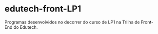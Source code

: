 # edutech-front-LP1
Programas desenvolvidos no decorrer do curso de LP1 na Trilha de Front-End do Edutech.
